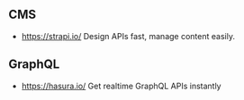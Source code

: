## CMS
+ https://strapi.io/
Design APIs fast, manage content easily.

## GraphQL
+ https://hasura.io/
Get realtime GraphQL APIs instantly
